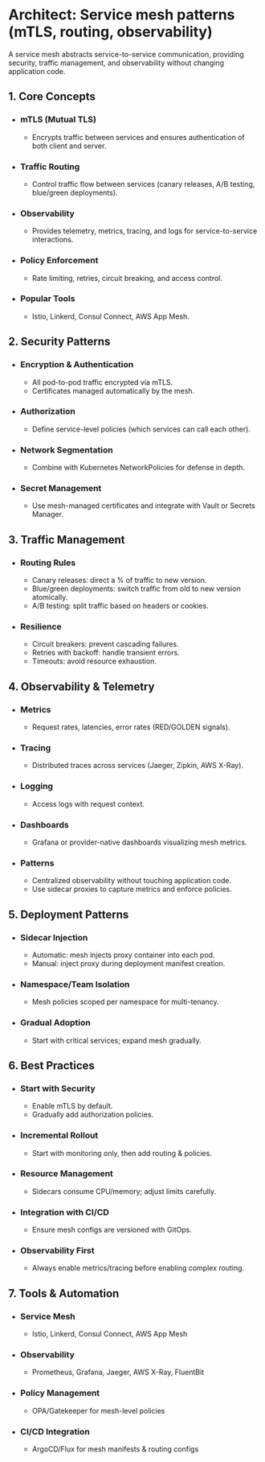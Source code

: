 # Architect: Service mesh patterns (mTLS, routing, observability)

A service mesh abstracts service-to-service communication, providing security, traffic management, and observability without changing application code.

## 1. Core Concepts
- ### mTLS (Mutual TLS)
	- Encrypts traffic between services and ensures authentication of both client and server.
- ### Traffic Routing
	- Control traffic flow between services (canary releases, A/B testing, blue/green deployments).
- ### Observability
	- Provides telemetry, metrics, tracing, and logs for service-to-service interactions.
- ### Policy Enforcement
	- Rate limiting, retries, circuit breaking, and access control.
- ### Popular Tools
	- Istio, Linkerd, Consul Connect, AWS App Mesh.
## 2. Security Patterns
- ### Encryption & Authentication
	- All pod-to-pod traffic encrypted via mTLS.
	- Certificates managed automatically by the mesh.
- ### Authorization
	- Define service-level policies (which services can call each other).
- ### Network Segmentation
	- Combine with Kubernetes NetworkPolicies for defense in depth.
- ### Secret Management
	- Use mesh-managed certificates and integrate with Vault or Secrets Manager.
## 3. Traffic Management
- ### Routing Rules
	- Canary releases: direct a % of traffic to new version.
	- Blue/green deployments: switch traffic from old to new version atomically.
	- A/B testing: split traffic based on headers or cookies.
- ### Resilience
	- Circuit breakers: prevent cascading failures.
	- Retries with backoff: handle transient errors.
	- Timeouts: avoid resource exhaustion.
## 4. Observability & Telemetry
- ### Metrics
	- Request rates, latencies, error rates (RED/GOLDEN signals).
- ### Tracing
	- Distributed traces across services (Jaeger, Zipkin, AWS X-Ray).
- ### Logging
	- Access logs with request context.
- ### Dashboards
	- Grafana or provider-native dashboards visualizing mesh metrics.
- ### Patterns
	- Centralized observability without touching application code.
	- Use sidecar proxies to capture metrics and enforce policies.
## 5. Deployment Patterns
- ### Sidecar Injection
	- Automatic: mesh injects proxy container into each pod.
	- Manual: inject proxy during deployment manifest creation.
- ### Namespace/Team Isolation
	- Mesh policies scoped per namespace for multi-tenancy.
- ### Gradual Adoption
	- Start with critical services; expand mesh gradually.
## 6. Best Practices
- ### Start with Security
	- Enable mTLS by default.
	- Gradually add authorization policies.
- ### Incremental Rollout
	- Start with monitoring only, then add routing & policies.
- ### Resource Management
	- Sidecars consume CPU/memory; adjust limits carefully.
- ### Integration with CI/CD
	- Ensure mesh configs are versioned with GitOps.
- ### Observability First
	- Always enable metrics/tracing before enabling complex routing.
## 7. Tools & Automation
- ### Service Mesh
	- Istio, Linkerd, Consul Connect, AWS App Mesh
- ### Observability
	- Prometheus, Grafana, Jaeger, AWS X-Ray, FluentBit
- ### Policy Management
	- OPA/Gatekeeper for mesh-level policies
- ### CI/CD Integration
	- ArgoCD/Flux for mesh manifests & routing configs
